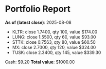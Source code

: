 # Portfolio Report
**As of (latest close)**: 2025-08-08

- KLTR: close 1.7400, qty 100, value $174.00
- LUNG: close 1.5500, qty 60, value $93.00
- STTK: close 0.7563, qty 80, value $60.50
- MX: close 2.7000, qty 120, value $324.00
- TUSK: close 2.3400, qty 145, value $339.30

Cash: $9.20
**Total value**: $1000.00
